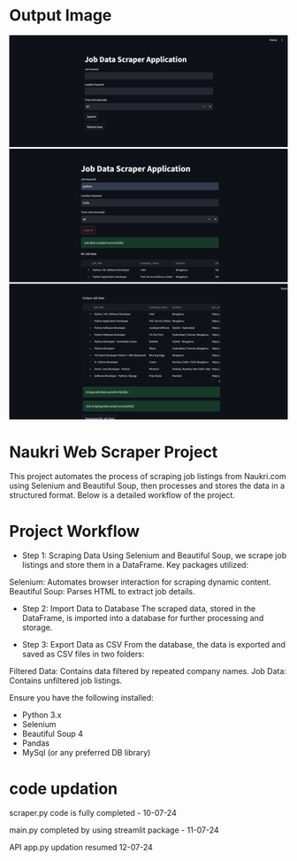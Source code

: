 # Output Image

![Screenshot](https://github.com/vignesh2914/Naukri_Job_scraping_tool/blob/main/images/output.png)
![Screenshot](https://github.com/vignesh2914/Naukri_Job_scraping_tool/blob/main/images/output2.png)
![Screenshot](https://github.com/vignesh2914/Naukri_Job_scraping_tool/blob/main/images/output3.png)




# Naukri Web Scraper Project
This project automates the process of scraping job listings from Naukri.com using Selenium and Beautiful Soup, then processes and stores the data in a structured format. Below is a detailed workflow of the project.

# Project Workflow

- Step 1: Scraping Data
Using Selenium and Beautiful Soup, we scrape job listings and store them in a DataFrame. Key packages utilized:

Selenium: Automates browser interaction for scraping dynamic content.
Beautiful Soup: Parses HTML to extract job details.

- Step 2: Import Data to Database
The scraped data, stored in the DataFrame, is imported into a database for further processing and storage.

- Step 3: Export Data as CSV
From the database, the data is exported and saved as CSV files in two folders:

Filtered Data: Contains data filtered by repeated company names.
Job Data: Contains unfiltered job listings.

Ensure you have the following installed:

- Python 3.x
- Selenium
- Beautiful Soup 4
- Pandas
- MySql (or any preferred DB library)

# code updation

scraper.py code is fully completed - 10-07-24

main.py completed by using streamlit package - 11-07-24

API app.py updation resumed 12-07-24


